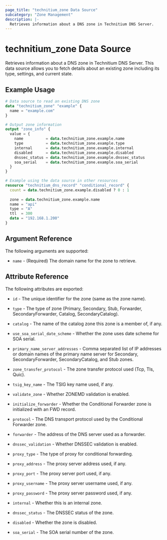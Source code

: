 ```yaml
---
page_title: "technitium_zone Data Source"
subcategory: "Zone Management"
description: |-
  Retrieves information about a DNS zone in Technitium DNS Server.
---
```


# technitium_zone Data Source

Retrieves information about a DNS zone in Technitium DNS Server. This data source allows you to fetch details about an existing zone including its type, settings, and current state.

## Example Usage

```terraform
# Data source to read an existing DNS zone
data "technitium_zone" "example" {
  name = "example.com"
}

# Output zone information
output "zone_info" {
  value = {
    name          = data.technitium_zone.example.name
    type          = data.technitium_zone.example.type
    internal      = data.technitium_zone.example.internal
    disabled      = data.technitium_zone.example.disabled
    dnssec_status = data.technitium_zone.example.dnssec_status
    soa_serial    = data.technitium_zone.example.soa_serial
  }
}

# Example using the data source in other resources
resource "technitium_dns_record" "conditional_record" {
  count = data.technitium_zone.example.disabled ? 0 : 1
  
  zone = data.technitium_zone.example.name
  name = "api"
  type = "A"
  ttl  = 300
  data = "192.168.1.200"
}
```

## Argument Reference

The following arguments are supported:

* `name` - (Required) The domain name for the zone to retrieve.

## Attribute Reference

The following attributes are exported:

* `id` - The unique identifier for the zone (same as the zone name).

* `type` - The type of zone (Primary, Secondary, Stub, Forwarder, SecondaryForwarder, Catalog, SecondaryCatalog).

* `catalog` - The name of the catalog zone this zone is a member of, if any.

* `use_soa_serial_date_scheme` - Whether the zone uses date scheme for SOA serial.

* `primary_name_server_addresses` - Comma separated list of IP addresses or domain names of the primary name server for Secondary, SecondaryForwarder, SecondaryCatalog, and Stub zones.

* `zone_transfer_protocol` - The zone transfer protocol used (Tcp, Tls, Quic).

* `tsig_key_name` - The TSIG key name used, if any.

* `validate_zone` - Whether ZONEMD validation is enabled.

* `initialize_forwarder` - Whether the Conditional Forwarder zone is initialized with an FWD record.

* `protocol` - The DNS transport protocol used by the Conditional Forwarder zone.

* `forwarder` - The address of the DNS server used as a forwarder.

* `dnssec_validation` - Whether DNSSEC validation is enabled.

* `proxy_type` - The type of proxy for conditional forwarding.

* `proxy_address` - The proxy server address used, if any.

* `proxy_port` - The proxy server port used, if any.

* `proxy_username` - The proxy server username used, if any.

* `proxy_password` - The proxy server password used, if any.

* `internal` - Whether this is an internal zone.

* `dnssec_status` - The DNSSEC status of the zone.

* `disabled` - Whether the zone is disabled.

* `soa_serial` - The SOA serial number of the zone.
